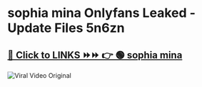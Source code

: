 
 # sophia mina Onlyfans Leaked - Update Files 5n6zn

## <h2><a href="https://clipsfans.com/sophia_mina&ref=git">🔗 Click to LINKS ⏩⏩ 👉 🟢 sophia mina </a></h2>

<a href="https://clipsfans.com/sophia_mina&ref=git" rel="nofollow" data-target="animated-image.originalLink"><img src="https://i.ibb.co.com/xMMVF88/686577567.gif" alt="Viral Video Original" style="max-width: 100%; display: inline-block;" data-target="animated-image.originalImage"></a>

